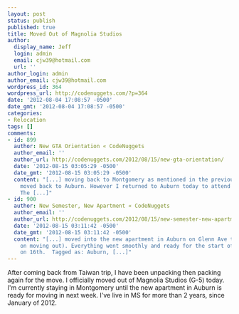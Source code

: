 ```yaml
---
layout: post
status: publish
published: true
title: Moved Out of Magnolia Studios
author:
  display_name: Jeff
  login: admin
  email: cjw39@hotmail.com
  url: ''
author_login: admin
author_email: cjw39@hotmail.com
wordpress_id: 364
wordpress_url: http://codenuggets.com/?p=364
date: '2012-08-04 17:08:57 -0500'
date_gmt: '2012-08-04 17:08:57 -0500'
categories:
- Relocation
tags: []
comments:
- id: 899
  author: New GTA Orientation « CodeNuggets
  author_email: ''
  author_url: http://codenuggets.com/2012/08/15/new-gta-orientation/
  date: '2012-08-15 03:05:29 -0500'
  date_gmt: '2012-08-15 03:05:29 -0500'
  content: "[...] moving back to Montgomery as mentioned in the previous post, I haven't
    moved back to Auburn. However I returned to Auburn today to attend the orientation.
    The [...]"
- id: 900
  author: New Semester, New Apartment « CodeNuggets
  author_email: ''
  author_url: http://codenuggets.com/2012/08/15/new-semester-new-apartment/
  date: '2012-08-15 03:11:42 -0500'
  date_gmt: '2012-08-15 03:11:42 -0500'
  content: "[...] moved into the new apartment in Auburn on Glenn Ave today (see entry
    on moving out). Everything went smoothly and ready for the start of a new semester
    on 16th.  Tagged as: Auburn, [...]"
---
```

After coming back from Taiwan trip, I have been unpacking then packing again for the move. I officially moved out of Magnolia Studios (G-5) today. I'm currently staying in Montgomery until the new apartment in Auburn is ready for moving in next week. I've live in MS for more than 2 years, since January of 2012.

